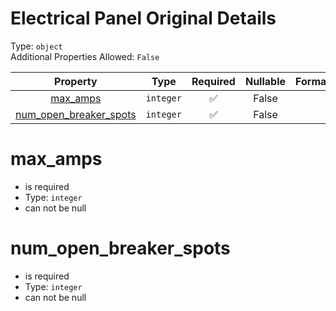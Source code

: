 
Electrical Panel Original Details
=================================
  
Type: `object`  
Additional Properties Allowed: `False`  
  

|Property|Type|Required|Nullable|Format|Title|
| :---: | :---: | :---: | :---: | :---: | :---: |
|[max_amps](#max_amps)|`integer`|:white_check_mark:|False|||
|[num_open_breaker_spots](#num_open_breaker_spots)|`integer`|:white_check_mark:|False|||

max_amps
========
  
  
  

- is required
- Type: ``integer``
- can not be null
  

num_open_breaker_spots
======================
  
  
  

- is required
- Type: ``integer``
- can not be null
  
